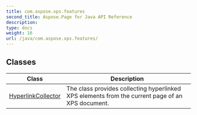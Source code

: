 ```yaml
---
title: com.aspose.xps.features
second_title: Aspose.Page for Java API Reference
description: 
type: docs
weight: 16
url: /java/com.aspose.xps.features/
---
```


## Classes

| Class | Description |
| --- | --- |
| [HyperlinkCollector](../com.aspose.xps.features/hyperlinkcollector) | The class provides collecting hyperlinked XPS elements from the current page of an XPS document. |

